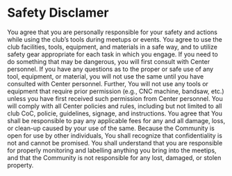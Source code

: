 # Safety Disclamer
You agree that you are personally responsible for your safety and actions while using the club’s tools during meetups or events. You agree to use the club facilities, tools, equipment, and materials in a safe way, and to utilize safety gear appropriate for each task in which you engage. If you need to do something that may be dangerous, you will first consult with Center personnel. If you have any questions as to the proper or safe use of any tool, equipment, or material, you will not use the same until you have consulted with Center personnel. Further, You will not use any 
 tools or equipment that require prior permission (e.g., CNC machine, bandsaw, etc.) unless you have first received such permission from Center personnel. You will comply with all Center policies and rules, including but not limited to all club CoC, policie, guidelines, signage, and instructions. You agree that You shall be responsible to pay any applicable fees for  any and all damage, loss, or clean-up caused by your use of the same. Because the Community is open for use by other individuals, You shall recognize that confidentiality is not and cannot be promised. You shall understand that you are responsible for properly monitoring and labelling anything you bring into the meetips, and that the Community is not responsible for any lost, damaged, or stolen property.
